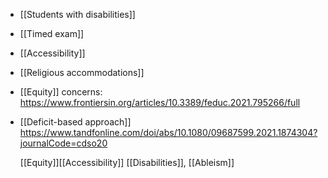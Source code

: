 - [[Students with disabilities]]
- [[Timed exam]]
- [[Accessibility]]
- [[Religious accommodations]]
- [[Equity]] concerns:
  https://www.frontiersin.org/articles/10.3389/feduc.2021.795266/full
- [[Deficit-based approach]]
  https://www.tandfonline.com/doi/abs/10.1080/09687599.2021.1874304?journalCode=cdso20
  
  [[Equity]][[Accessibility]]
  [[Disabilities]], [[Ableism]]